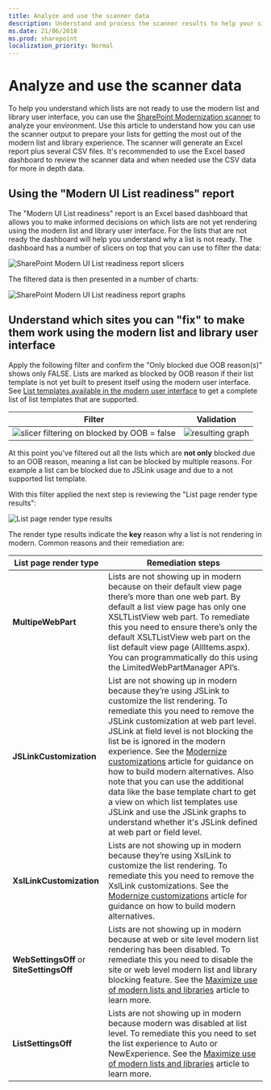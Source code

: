 ```yaml
---
title: Analyze and use the scanner data
description: Understand and process the scanner results to help your sites to get the most out of the modern list and library experience
ms.date: 21/06/2018
ms.prod: sharepoint
localization_priority: Normal
---
```


# Analyze and use the scanner data

To help you understand which lists are not ready to use the modern list and library user interface, you can use the  [SharePoint Modernization scanner](https://aka.ms/sppnp-modernizationscanner) to analyze your environment. Use this article to understand how you can use the scanner output to prepare your lists for getting the most out of the modern list and library experience. The scanner will generate an Excel report plus several CSV files. It's recommended to use the Excel based dashboard to review the scanner data and when needed use the CSV data for more in depth data.

## Using the "Modern UI List readiness" report

The "Modern UI List readiness" report is an Excel based dashboard that allows you to make informed decisions on which lists are not yet rendering using the modern list and library user interface. For the lists that are not ready the dashboard will help you understand why a list is not ready. The dashboard has a number of slicers on top that you can use to filter the data:

![SharePoint Modern UI List readiness report slicers](media/modernize/modernuiscanner_1.png)

The filtered data is then presented in a number of charts:

![SharePoint Modern UI List readiness report graphs](media/modernize/modernuiscanner_2.png)

## Understand which sites you can "fix" to make them work using the modern list and library user interface

Apply the following filter and confirm the "Only blocked due OOB reason(s)" shows only FALSE. Lists are marked as blocked by OOB reason if their list template is not yet built to present itself using the modern user interface. See [List templates available in the modern user interface](https://docs.microsoft.com/en-us/sharepoint/dev/transform/modernize-userinterface-lists-and-libraries#list-templates-available-in-the-modern-user-interface) to get a complete list of list templates that are supported.

Filter | Validation
---------|----------
![slicer filtering on blocked by OOB = false](media/modernize/modernuiscanner_3.png) | ![resulting graph](media/modernize/modernuiscanner_4.png)

At this point you've filtered out all the lists which are **not only** blocked due to an OOB reason, meaning a list can be blocked by multiple reasons. For example a list can be blocked due to JSLink usage and due to a not supported list template.

With this filter applied the next step is reviewing the "List page render type results":

![List page render type results](media/modernize/modernuiscanner_5.png)

The render type results indicate the **key** reason why a list is not rendering in modern. Common reasons and their remediation are:

List page render type | Remediation steps
---------|----------
**MultipeWebPart** | Lists are not showing up in modern because on their default view page there’s more than one web part. By default a list view page has only one XSLTListView web part. To remediate this you need to ensure there’s only the default XSLTListView web part on the list default view page (AllItems.aspx). You can programmatically do this using the LimitedWebPartManager API’s.
**JSLinkCustomization** | List are not showing up in modern because they’re using JSLink to customize the list rendering. To remediate this you need to remove the JSLink customization at web part level. JSLink at field level is not blocking the list be is ignored in the modern experience. See the [Modernize customizations](https://docs.microsoft.com/en-us/sharepoint/dev/transform/modernize-customizations) article for guidance on how to build modern alternatives. Also note that you can use the additional data like the base template chart to get a view on which list templates use JSLink and use the JSLink graphs to understand whether it's JSLink defined at web part or field level.
**XslLinkCustomization** | Lists are not showing up in modern because they’re using XslLink to customize the list rendering. To remediate this you need to remove the XslLink customizations. See the [Modernize customizations](https://docs.microsoft.com/en-us/sharepoint/dev/transform/modernize-customizations) article for guidance on how to build modern alternatives.
**WebSettingsOff** or **SiteSettingsOff** | Lists are not showing up in modern because at web or site level modern list rendering has been disabled. To remediate this you need to disable the site or web level modern list and library blocking feature. See the [Maximize use of modern lists and libraries](https://docs.microsoft.com/en-us/sharepoint/dev/transform/modernize-userinterface-lists-and-libraries) article to learn more.
**ListSettingsOff** | Lists are not showing up in modern because modern was disabled at list level. To remediate this you need to set the list experience to Auto or NewExperience. See the [Maximize use of modern lists and libraries](https://docs.microsoft.com/en-us/sharepoint/dev/transform/modernize-userinterface-lists-and-libraries) article to learn more.
